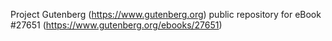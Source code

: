 Project Gutenberg (https://www.gutenberg.org) public repository for eBook #27651 (https://www.gutenberg.org/ebooks/27651)

